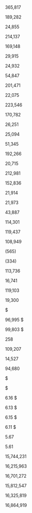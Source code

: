 365,817

189,282

24,855

214,137

169,148

29,915

24,932

54,847

201,471

22,075

223,546

170,782

26,251

25,094

51,345

192,266

20,715

212,981

152,836

21,914

21,973

43,887

114,301

119,437

108,949

(565)

(334)

113,736

16,741

119,103

19,300

$

96,995  $

99,803  $

258

109,207

14,527

94,680

$

$

6.16  $

6.13  $

6.15  $

6.11  $

5.67

5.61

15,744,231

16,215,963

16,701,272

15,812,547

16,325,819

16,864,919